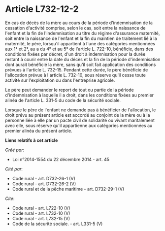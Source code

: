 # Article L732-12-2

En cas de décès de la mère au cours de la période d'indemnisation de la cessation d'activité comprise, selon le cas, soit
entre la naissance de l'enfant et la fin de l'indemnisation au titre du régime d'assurance maternité, soit entre la naissance
de l'enfant et la fin du maintien de traitement lié à la maternité, le père, lorsqu'il appartient à l'une des catégories
mentionnées aux 1° et 2°, au a du 4° et au 5° de l'article L. 722-10, bénéficie, dans des conditions fixées par décret, d'un
droit à indemnisation pour la durée restant à courir entre la date du décès et la fin de la période d'indemnisation dont
aurait bénéficié la mère, sans qu'il soit fait application des conditions prévues à l'article L. 732-15. Pendant cette durée,
le père bénéficie de l'allocation prévue à l'article L. 732-10, sous réserve qu'il cesse toute activité sur l'exploitation ou
dans l'entreprise agricole. 

Le père peut demander le report de tout ou partie de la période d'indemnisation à laquelle il a droit, dans les conditions
fixées au premier alinéa de l'article L. 331-5 du code de la sécurité sociale. 

Lorsque le père de l'enfant ne demande pas à bénéficier de l'allocation, le droit prévu au présent article est accordé au
conjoint de la mère ou à la personne liée à elle par un pacte civil de solidarité ou vivant maritalement avec elle, sous
réserve qu'il appartienne aux catégories mentionnées au premier alinéa du présent article.

**Liens relatifs à cet article**

_Créé par_:

  - Loi n°2014-1554 du 22 décembre 2014 - art. 45

_Cité par_:

  - Code rural - art. D732-26-1 (V)
  - Code rural - art. D732-26-2 (V)
  - Code rural et de la pêche maritime - art. D732-29-1 (V)

_Cite_:

  - Code rural - art. L722-10 (V)
  - Code rural - art. L732-10 (V)
  - Code rural - art. L732-15 (V)
  - Code de la sécurité sociale. - art. L331-5 (V)

